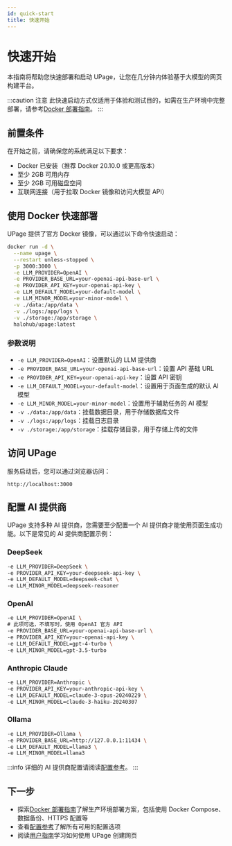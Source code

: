 ```yaml
---
id: quick-start
title: 快速开始
---
```


# 快速开始

本指南将帮助您快速部署和启动 UPage，让您在几分钟内体验基于大模型的网页构建平台。

:::caution 注意
此快速启动方式仅适用于体验和测试目的，如需在生产环境中完整部署，请参考[Docker 部署指南](deployment/docker)。
:::

## 前置条件

在开始之前，请确保您的系统满足以下要求：

- Docker 已安装（推荐 Docker 20.10.0 或更高版本）
- 至少 2GB 可用内存
- 至少 2GB 可用磁盘空间
- 互联网连接（用于拉取 Docker 镜像和访问大模型 API）

## 使用 Docker 快速部署

UPage 提供了官方 Docker 镜像，可以通过以下命令快速启动：

```bash
docker run -d \
  --name upage \
  --restart unless-stopped \
  -p 3000:3000 \
  -e LLM_PROVIDER=OpenAI \
  -e PROVIDER_BASE_URL=your-openai-api-base-url \
  -e PROVIDER_API_KEY=your-openai-api-key \
  -e LLM_DEFAULT_MODEL=your-default-model \
  -e LLM_MINOR_MODEL=your-minor-model \
  -v ./data:/app/data \
  -v ./logs:/app/logs \
  -v ./storage:/app/storage \
  halohub/upage:latest
```

### 参数说明

- `-e LLM_PROVIDER=OpenAI`：设置默认的 LLM 提供商
- `-e PROVIDER_BASE_URL=your-openai-api-base-url`：设置 API 基础 URL
- `-e PROVIDER_API_KEY=your-openai-api-key`：设置 API 密钥
- `-e LLM_DEFAULT_MODEL=your-default-model`：设置用于页面生成的默认 AI 模型
- `-e LLM_MINOR_MODEL=your-minor-model`：设置用于辅助任务的 AI 模型
- `-v ./data:/app/data`：挂载数据目录，用于存储数据库文件
- `-v ./logs:/app/logs`：挂载日志目录
- `-v ./storage:/app/storage`：挂载存储目录，用于存储上传的文件


## 访问 UPage

服务启动后，您可以通过浏览器访问：

```
http://localhost:3000
```

## 配置 AI 提供商

UPage 支持多种 AI 提供商，您需要至少配置一个 AI 提供商才能使用页面生成功能。以下是常见的 AI 提供商配置示例：

### DeepSeek

```bash
-e LLM_PROVIDER=DeepSeek \
-e PROVIDER_API_KEY=your-deepseek-api-key \
-e LLM_DEFAULT_MODEL=deepseek-chat \
-e LLM_MINOR_MODEL=deepseek-reasoner
```

### OpenAI

```bash
-e LLM_PROVIDER=OpenAI \
# 此项可选，不填写时，使用 OpenAI 官方 API
-e PROVIDER_BASE_URL=your-openai-api-base-url \
-e PROVIDER_API_KEY=your-openai-api-key \
-e LLM_DEFAULT_MODEL=gpt-4-turbo \
-e LLM_MINOR_MODEL=gpt-3.5-turbo
```

### Anthropic Claude

```bash
-e LLM_PROVIDER=Anthropic \
-e PROVIDER_API_KEY=your-anthropic-api-key \
-e LLM_DEFAULT_MODEL=claude-3-opus-20240229 \
-e LLM_MINOR_MODEL=claude-3-haiku-20240307
```

### Ollama

```bash
-e LLM_PROVIDER=Ollama \
-e PROVIDER_BASE_URL=http://127.0.0.1:11434 \
-e LLM_DEFAULT_MODEL=llama3 \
-e LLM_MINOR_MODEL=llama3
```

:::info
详细的 AI 提供商配置请阅读[配置参考](configuration#ai-提供商配置)。
:::

## 下一步

- 探索[Docker 部署指南](deployment/docker)了解生产环境部署方案，包括使用 Docker Compose、数据备份、HTTPS 配置等
- 查看[配置参考](configuration)了解所有可用的配置选项
- 阅读[用户指南](user-guide/basics)学习如何使用 UPage 创建网页
